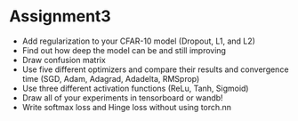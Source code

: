 # Assignment3
* Add regularization to your CFAR-10 model (Dropout, L1, and L2)
* Find out how deep the model can be and still improving
* Draw confusion matrix
* Use five different optimizers and compare their results and convergence time (SGD, Adam, Adagrad, Adadelta, RMSprop)
* Use three different activation functions (ReLu, Tanh, Sigmoid)
* Draw all of your experiments in tensorboard or wandb!
* Write softmax loss and Hinge loss without using torch.nn
